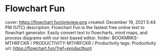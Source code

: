 # Flowchart Fun

cover: https://flowchart.fun/preview.png
created: December 19, 2021 5:44 PM (UTC)
description: Flowchart Fun is the fastest free online text to flowchart generator. Easily convert text to flowcharts, mind maps, and process diagrams with our text-based editor.
folder: BOOKMRKS-MTHRFCKR / PRODUCTIVITY-MTHRFCKR / Productivity
tags: Productivity
url: https://flowchart.fun/?ref=producthunt